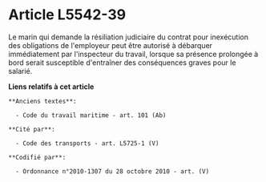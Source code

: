 # Article L5542-39

Le marin qui demande la résiliation judiciaire du contrat pour inexécution des obligations de l'employeur peut être autorisé
à débarquer immédiatement par l'inspecteur du travail, lorsque sa présence prolongée à bord serait susceptible d'entraîner
des conséquences graves pour le salarié.

**Liens relatifs à cet article**

	**Anciens textes**:

	  - Code du travail maritime - art. 101 (Ab)

	**Cité par**:

	  - Code des transports - art. L5725-1 (V)

	**Codifié par**:

	  - Ordonnance n°2010-1307 du 28 octobre 2010 - art. (V)
